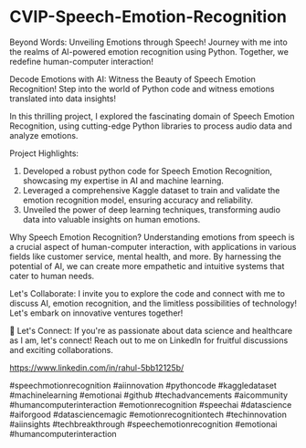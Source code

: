 # CVIP-Speech-Emotion-Recognition

Beyond Words: Unveiling Emotions through Speech! Journey with me into the realms of AI-powered emotion recognition using Python. Together, we redefine human-computer interaction!

Decode Emotions with AI: Witness the Beauty of Speech Emotion Recognition! Step into the world of Python code and witness emotions translated into data insights!

In this thrilling project, I explored the fascinating domain of Speech Emotion Recognition, using cutting-edge Python libraries to process audio data and analyze emotions.

Project Highlights:
1. Developed a robust python code for Speech Emotion Recognition, showcasing my expertise in AI and machine learning.
2. Leveraged a comprehensive Kaggle dataset to train and validate the emotion recognition model, ensuring accuracy and reliability.
3. Unveiled the power of deep learning techniques, transforming audio data into valuable insights on human emotions.

Why Speech Emotion Recognition?
Understanding emotions from speech is a crucial aspect of human-computer interaction, with applications in various fields like customer service, mental health, and more. By harnessing the potential of AI, we can create more empathetic and intuitive systems that cater to human needs.

Let's Collaborate:
I invite you to explore the code and connect with me to discuss AI, emotion recognition, and the limitless possibilities of technology! Let's embark on innovative ventures together!

🌟 Let's Connect: If you're as passionate about data science and healthcare as I am, let's connect! Reach out to me on LinkedIn for fruitful discussions and exciting collaborations.

https://www.linkedin.com/in/rahul-5bb12125b/

#speechmotionrecognition #aiinnovation #pythoncode #kaggledataset #machinelearning #emotionai #github #techadvancements #aicommunity #humancomputerinteraction
#emotionrecognition #speechai #datascience #aiforgood #datasciencemagic #emotionrecognitiontech #techinnovation #aiinsights #techbreakthrough #speechemotionrecognition #emotionai #humancomputerinteraction
